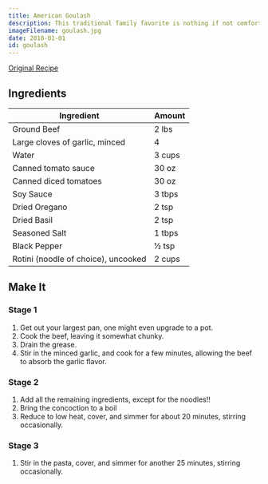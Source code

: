 ```yaml
---
title: American Goulash
description: This traditional family favorite is nothing if not comfort food
imageFilename: goulash.jpg
date: 2018-01-01
id: goulash
---
```


[Original Recipe](http://www.gonnawantseconds.com/2012/11/american-goulash/)

## Ingredients

| Ingredient                          | Amount |
| ----------------------------------- | ------ |
| Ground Beef                         | 2 lbs  |
| Large cloves of garlic, minced      | 4      |
| Water                               | 3 cups |
| Canned tomato sauce                 | 30 oz  |
| Canned diced tomatoes               | 30 oz  |
| Soy Sauce                           | 3 tbps |
| Dried Oregano                       | 2 tsp  |
| Dried Basil                         | 2 tsp  |
| Seasoned Salt                       | 1 tbps |
| Black Pepper                        | ½ tsp  |
| Rotini (noodle of choice), uncooked | 2 cups |

## Make It

### Stage 1

1. Get out your largest pan, one might even upgrade to a pot.
1. Cook the beef, leaving it somewhat chunky.
1. Drain the grease.
1. Stir in the minced garlic, and cook for a few minutes, allowing the beef to absorb the garlic flavor.

### Stage 2

1. Add all the remaining ingredients, except for the noodles!!
1. Bring the concoction to a boil
1. Reduce to low heat, cover, and simmer for about 20 minutes, stirring occasionally.

### Stage 3

1. Stir in the pasta, cover, and simmer for another 25 minutes, stirring occasionally.
